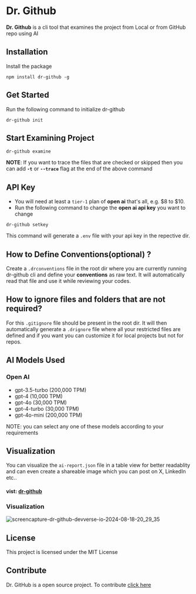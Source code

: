 # Dr. Github

**Dr. Github** is a cli tool that examines the project from Local or from GitHub repo using AI

## Installation

Install the package

```
npm install dr-github -g
```

## Get Started

Run the following command to initialize dr-github

```
dr-github init
```

## Start Examining Project

```
dr-github examine
```

**NOTE**: If you want to trace the files that are checked or skipped then you can add **`-t`** or **`--trace`** flag at the end of the above command

## API Key

- You will need at least a `tier-1` plan of **open ai** that's all, e.g. $8 to $10.
- Run the following command to change the **open ai api key** you want to change

```
dr-github setkey
```

This command will generate a `.env` file with your api key in the repective dir.

## How to Define Conventions(optional) ?

Create a `.drconventions` file in the root dir where you are currently running dr-github cli and define your **conventions** as raw text. It will automatically read that file and use it while reviewing your codes.

## How to ignore files and folders that are not required?

For this `.gitignore` file should be present in the root dir.
It will then automatically generate a `.drignore` file where all your restricted files are defined and if you want you can customize it for local projects but not for repos.

## AI Models Used

### Open AI

- gpt-3.5-turbo (200,000 TPM)
- gpt-4 (10,000 TPM)
- gpt-4o (30,000 TPM)
- gpt-4-turbo (30,000 TPM)
- gpt-4o-mini (200,000 TPM)

NOTE: you can select any one of these models according to your requirements

## Visualization

You can visualize the `ai-report.json` file in a table view for better readablity and can even create a shareable image which you can post on X, LinkedIn etc..

#### vist: [dr-github](https://dr-github.devverse.io/)

### Visualization

![screencapture-dr-github-devverse-io-2024-08-18-20_29_35](https://github.com/user-attachments/assets/08c7ba9e-f39e-4bf0-84c7-c8ef63065f04)

## License

This project is licensed under the MIT License

## Contribute

Dr. GitHub is a open source project. To contribute [click here](https://github.com/ScreenTechnicals/dr-github)

